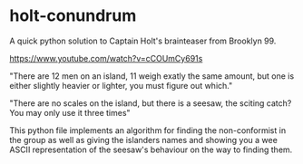 # holt-conundrum
A quick python solution to Captain Holt's brainteaser from Brooklyn 99.

https://www.youtube.com/watch?v=cCOUmCy691s

"There are 12 men on an island, 11 weigh exatly the same amount, but one is either slightly heavier or lighter, you must figure out which."

"There are no scales on the island, but there is a seesaw, the sciting catch? You may only use it three times"

This python file implements an algorithm for finding the non-conformist in the group as well as giving the islanders names and showing you a wee ASCII representation of the seesaw's behaviour on the way to finding them.
